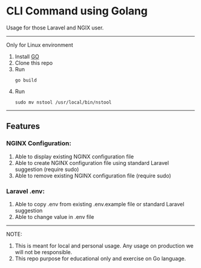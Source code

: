 # CLI Command using Golang

Usage for those Laravel and NGIX user.

---

Only for Linux environment

1. Install [GO](https://go.dev/doc/install)
2. Clone this repo
3. Run
    ```
    go build
    ```
4. Run
    ```
    sudo mv nstool /usr/local/bin/nstool
    ```

---

## Features

### NGINX Configuration:

1. Able to display existing NGINX configuration file
2. Able to create NGINX configuration file using standard Laravel suggestion (require sudo)
3. Able to remove existing NGINX configuration file (require sudo)

### Laravel .env:

1. Able to copy .env from existing .env.example file or standard Laravel suggestion
2. Able to change value in .env file

---

NOTE:

1. This is meant for local and personal usage. Any usage on production we will not be responsible.
2. This repo purpose for educational only and exercise on Go language.
